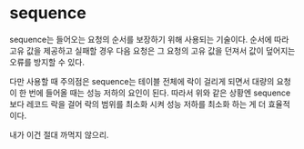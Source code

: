 # sequence
sequence는 들어오는 요청의 순서를 보장하기 위해 사용되는 기술이다.
순서에 따라 고유 값을 제공하고 실패할 경우 다음 요청은 그 요청의 고유 값을 던져서 값이 덮어지는 오류를 방지할 수 있다.

다만 사용할 때 주의점은 sequence는 테이블 전체에 락이 걸리게 되면서 대량의 요청이 한 번에 들어올 때는 성능 저하의 요인이 된다.
따라서 위와 같은 상황엔 sequence보다 레코드 락을 걸어 락의 범위를 최소화 시켜 성능 저하를 최소화 하는 게 더 효율적이다.

내가 이건 절대 까먹지 않으리. 
